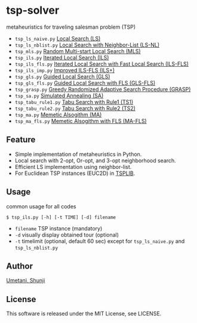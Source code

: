 # tsp-solver
metaheuristics for traveling salesman problem (TSP)
- `tsp_ls_naive.py` [Local Search (LS)](https://github.com/shunji-umetani/tsp-solver/blob/main/tsp_ls_naive.py)
- `tsp_ls_nblist.py` [Local Search with Neighbor-List (LS-NL)](https://github.com/shunji-umetani/tsp-solver/blob/main/tsp_ls_nblist.py)
- `tsp_mls.py` [Random Multi-start Local Search (MLS)](https://github.com/shunji-umetani/tsp-solver/blob/main/tsp_mls.py)
- `tsp_ils.py` [Iterated Local Search (ILS)](https://github.com/shunji-umetani/tsp-solver/blob/main/tsp_ils.py)
- `tsp_ils_fls.py` [Iterated Local Search with Fast Local Search (ILS-FLS)](https://github.com/shunji-umetani/tsp-solver/blob/main/tsp_ils_fls.py)
- `tsp_ils_imp.py` [Improved ILS-FLS (ILS+)](https://github.com/shunji-umetani/tsp-solver/blob/main/tsp_ils_imp.py)
- `tsp_gls.py` [Guided Local Search (GLS)](https://github.com/shunji-umetani/tsp-solver/blob/main/tsp_gls.py)
- `tsp_gls_fls.py` [Guided Local Search with FLS (GLS-FLS)](https://github.com/shunji-umetani/tsp-solver/blob/main/tsp_gls_fls.py)
- `tsp_grasp.py` [Greedy Randomized Adaptive Search Procedure (GRASP)](https://github.com/shunji-umetani/tsp-solver/blob/main/tsp_grasp.py)
- `tsp_sa.py` [Simulated Annealing (SA)](https://github.com/shunji-umetani/tsp-solver/blob/main/tsp_sa.py)
- `tsp_tabu_rule1.py` [Tabu Search with Rule1 (TS1)](https://github.com/shunji-umetani/tsp-solver/blob/main/tsp_tabu_rule1.py)
- `tsp_tabu_rule2.py` [Tabu Search with Rule2 (TS2)](https://github.com/shunji-umetani/tsp-solver/blob/main/tsp_tabu_rule2.py)
- `tsp_ma.py` [Memetic Alsogithm (MA)](https://github.com/shunji-umetani/tsp-solver/blob/main/tsp_ma.py)
- `tsp_ma_fls.py` [Memetic Alsogithm with FLS (MA-FLS)](https://github.com/shunji-umetani/tsp-solver/blob/main/tsp_ma_fls.py)

## Feature
- Simple implementation of metaheuristics in Python.
- Local search with 2-opt, Or-opt, and 3-opt neighborhood search.
- Efficient LS implementation using neighbor-list.
- For Euclidean TSP instances (EUC2D) in [TSPLIB](http://comopt.ifi.uni-heidelberg.de/software/TSPLIB95/).

## Usage
common usage for all codes
```
$ tsp_ils.py [-h] [-t TIME] [-d] filename
```
- `filename` TSP instance (mandatory)
- `-d` visually display obtained tour (optional)
- `-t` timelimit (optional, default 60 sec) except for `tsp_ls_naive.py` and `tsp_ls_nblist.py` 

## Author
[Umetani, Shunji](https://github.com/shunji-umetani)

## License
This software is released under the MIT License, see LICENSE.

